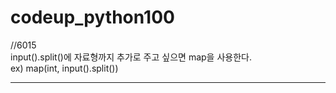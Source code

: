 # codeup_python100

//6015 <br>
input().split()에 자료형까지 추가로 주고 싶으면 map을 사용한다. <br>
ex) map(int, input().split())

<hr>
